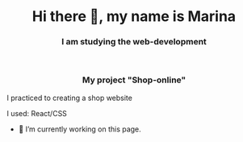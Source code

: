 <h1 align="center">Hi there 👋, my name is Marina </h1>
<h3 align="center">I am studying the web-development </h3>
</br>
<h3 align="center">My project "Shop-online"</h3>
<p>I practiced to creating a shop website </p>

<p>I used: React/CSS </p>


- 🔭 I’m currently working on this page. 